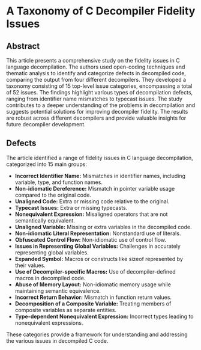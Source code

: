 # A Taxonomy of C Decompiler Fidelity Issues


## Abstract

This article presents a comprehensive study on the fidelity issues in C language decompilation. The authors used open-coding techniques and thematic analysis to identify and categorize defects in decompiled code, comparing the output from four different decompilers. They developed a taxonomy consisting of 15 top-level issue categories, encompassing a total of 52 issues. The findings highlight various types of decompilation defects, ranging from identifier name mismatches to typecast issues. The study contributes to a deeper understanding of the problems in decompilation and suggests potential solutions for improving decompiler fidelity. The results are robust across different decompilers and provide valuable insights for future decompiler development.

## Defects

The article identified a range of fidelity issues in C language decompilation, categorized into 15 main groups:

- **Incorrect Identifier Name:** Mismatches in identifier names, including variable, type, and function names.
- **Non-idiomatic Dereference:** Mismatch in pointer variable usage compared to the original code.
- **Unaligned Code:** Extra or missing code relative to the original.
- **Typecast Issues:** Extra or missing typecasts.
- **Nonequivalent Expression:** Misaligned operators that are not semantically equivalent.
- **Unaligned Variable:** Missing or extra variables in the decompiled code.
- **Non-idiomatic Literal Representation:** Nonstandard use of literals.
- **Obfuscated Control Flow:** Non-idiomatic use of control flow.
- **Issues in Representing Global Variables:** Challenges in accurately representing global variables.
- **Expanded Symbol:** Macros or constructs like sizeof represented by their values.
- **Use of Decompiler-specific Macros:** Use of decompiler-defined macros in decompiled code.
- **Abuse of Memory Layout:** Non-idiomatic memory usage while maintaining semantic equivalence.
- **Incorrect Return Behavior:** Mismatch in function return values.
- **Decomposition of a Composite Variable:** Treating members of composite variables as separate entities.
- **Type-dependent Nonequivalent Expression:** Incorrect types leading to nonequivalent expressions.

These categories provide a framework for understanding and addressing the various issues in decompiled C code.
